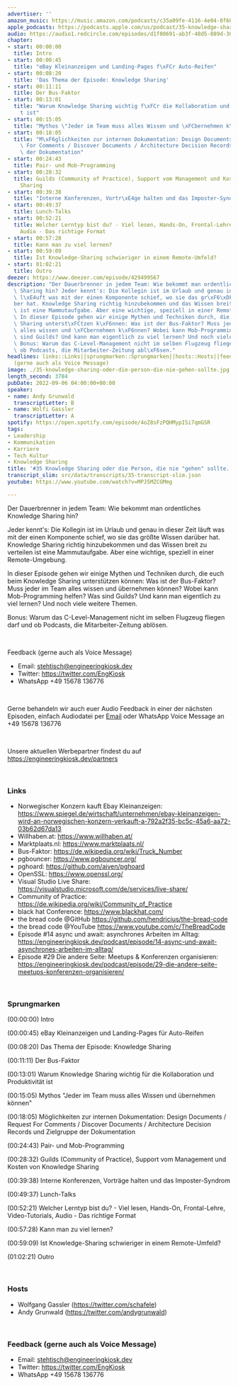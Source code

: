 ```yaml
---
advertiser: ''
amazon_music: https://music.amazon.com/podcasts/c35a09fe-4116-4e04-8f68-77d61b112e46/episodes/6942efb9-ecab-496c-8193-3b4fec4a87c9/engineering-kiosk-35-knowledge-sharing-oder-die-person-die-nie-gehen-sollte
apple_podcasts: https://podcasts.apple.com/us/podcast/35-knowledge-sharing-oder-die-person-die-nie-gehen-sollte/id1603082924?i=1000578487137&uo=4
audio: https://audio1.redcircle.com/episodes/d1f80691-ab3f-48d5-889d-309d64f399f8/stream.mp3
chapter:
- start: 00:00:00
  title: Intro
- start: 00:00:45
  title: "eBay Kleinanzeigen und Landing-Pages f\xFCr Auto-Reifen"
- start: 00:08:20
  title: 'Das Thema der Episode: Knowledge Sharing'
- start: 00:11:11
  title: Der Bus-Faktor
- start: 00:13:01
  title: "Warum Knowledge Sharing wichtig f\xFCr die Kollaboration und Produktivit\xE4\
    t ist"
- start: 00:15:05
  title: "Mythos \"Jeder im Team muss alles Wissen und \xFCbernehmen k\xF6nnen\""
- start: 00:18:05
  title: "M\xF6glichkeiten zur internen Dokumentation: Design Documents / Request\
    \ For Comments / Discover Documents / Architecture Decision Records und Zielgruppe\
    \ der Dokumentation"
- start: 00:24:43
  title: Pair- und Mob-Programming
- start: 00:28:32
  title: Guilds (Community of Practice), Support vom Management und Kosten von Knowledge
    Sharing
- start: 00:39:38
  title: "Interne Konferenzen, Vortr\xE4ge halten und das Imposter-Syndrom"
- start: 00:49:37
  title: Lunch-Talks
- start: 00:52:21
  title: Welcher Lerntyp bist du? - Viel lesen, Hands-On, Frontal-Lehre, Video-Tutorials,
    Audio - Das richtige Format
- start: 00:57:28
  title: Kann man zu viel lernen?
- start: 00:59:09
  title: Ist Knowledge-Sharing schwieriger in einem Remote-Umfeld?
- start: 01:02:21
  title: Outro
deezer: https://www.deezer.com/episode/429499567
description: "Der Dauerbrenner in jedem Team: Wie bekommt man ordentliches Knowledge\
  \ Sharing hin? Jeder kennt's: Die Kollegin ist im Urlaub und genau in dieser Zeit\
  \ l\xE4uft was mit der einen Komponente schief, wo sie das gr\xF6\xDFte Wissen dar\xFC\
  ber hat. Knowledge Sharing richtig hinzubekommen und das Wissen breit zu verteilen\
  \ ist eine Mammutaufgabe. Aber eine wichtige, speziell in einer Remote-Umgebung.\
  \ In dieser Episode gehen wir einige Mythen und Techniken durch, die euch beim Knowledge\
  \ Sharing unterst\xFCtzen k\xF6nnen: Was ist der Bus-Faktor? Muss jeder im Team\
  \ alles wissen und \xFCbernehmen k\xF6nnen? Wobei kann Mob-Programming helfen? Was\
  \ sind Guilds? Und kann man eigentlich zu viel lernen? Und noch viele weitere Themen.\
  \ Bonus: Warum das C-Level-Management nicht im selben Flugzeug fliegen darf und\
  \ ob Podcasts, die Mitarbeiter-Zeitung abl\xF6sen."
headlines: links::Links||sprungmarken::Sprungmarken||hosts::Hosts||feedback-gerne-auch-als-voice-message::Feedback
  (gerne auch als Voice Message)
image: ./35-knowledge-sharing-oder-die-person-die-nie-gehen-sollte.jpg
length_second: 3784
pubDate: 2022-09-06 04:00:00+00:00
speaker:
- name: Andy Grunwald
  transcriptLetter: B
- name: Wolfi Gassler
  transcriptLetter: A
spotify: https://open.spotify.com/episode/4oZ8sFzPQHMypISi7qmGSR
tags:
- Leadership
- Kommunikation
- Karriere
- Tech Kultur
- Knowledge Sharing
title: '#35 Knowledge Sharing oder die Person, die nie "gehen" sollte...'
transcript_slim: src/data/transcripts/35-transcript-slim.json
youtube: https://www.youtube.com/watch?v=MPJ5MZCGMmg

---
```

<p>Der Dauerbrenner in jedem Team: Wie bekommt man ordentliches Knowledge Sharing hin?</p><p>Jeder kennt&#39;s: Die Kollegin ist im Urlaub und genau in dieser Zeit läuft was mit der einen Komponente schief, wo sie das größte Wissen darüber hat. Knowledge Sharing richtig hinzubekommen und das Wissen breit zu verteilen ist eine Mammutaufgabe. Aber eine wichtige, speziell in einer Remote-Umgebung.</p><p>In dieser Episode gehen wir einige Mythen und Techniken durch, die euch beim Knowledge Sharing unterstützen können: Was ist der Bus-Faktor? Muss jeder im Team alles wissen und übernehmen können? Wobei kann Mob-Programming helfen? Was sind Guilds? Und kann man eigentlich zu viel lernen? Und noch viele weitere Themen.</p><p>Bonus: Warum das C-Level-Management nicht im selben Flugzeug fliegen darf und ob Podcasts, die Mitarbeiter-Zeitung ablösen.</p><p><br></p><p>Feedback (gerne auch als Voice Message)</p><ul><li>Email: <a href="mailto:stehtisch@engineeringkiosk.dev" rel="nofollow">stehtisch@engineeringkiosk.dev</a></li><li>Twitter: <a href="https://twitter.com/EngKiosk" rel="nofollow">https://twitter.com/EngKiosk</a></li><li>WhatsApp +49 15678 136776</li></ul><p><br></p><p>Gerne behandeln wir auch euer Audio Feedback in einer der nächsten Episoden, einfach Audiodatei per <a href="https://engineeringkiosk.dev/kontakt/">Email</a> oder WhatsApp Voice Message an +49 15678 136776</p><p><br></p><p>Unsere aktuellen Werbepartner findest du auf <a href="https://engineeringkiosk.dev/partners">https://engineeringkiosk.dev/partners</a></p><p> </p><h3 id="links">Links</h3><ul><li>Norwegischer Konzern kauft Ebay Kleinanzeigen: <a href="https://www.spiegel.de/wirtschaft/unternehmen/ebay-kleinanzeigen-wird-an-norwegischen-konzern-verkauft-a-792a2f35-bc5c-45a6-aa72-03b62d67da13" rel="nofollow">https://www.spiegel.de/wirtschaft/unternehmen/ebay-kleinanzeigen-wird-an-norwegischen-konzern-verkauft-a-792a2f35-bc5c-45a6-aa72-03b62d67da13</a></li><li>Willhaben.at: <a href="https://www.willhaben.at/" rel="nofollow">https://www.willhaben.at/</a></li><li>Marktplaats.nl: <a href="https://www.marktplaats.nl/" rel="nofollow">https://www.marktplaats.nl/</a></li><li>Bus-Faktor: <a href="https://de.wikipedia.org/wiki/Truck_Number" rel="nofollow">https://de.wikipedia.org/wiki/Truck_Number</a></li><li>pgbouncer: <a href="https://www.pgbouncer.org/" rel="nofollow">https://www.pgbouncer.org/</a></li><li>pghoard: <a href="https://github.com/aiven/pghoard" rel="nofollow">https://github.com/aiven/pghoard</a></li><li>OpenSSL: <a href="https://www.openssl.org/" rel="nofollow">https://www.openssl.org/</a></li><li>Visual Studio Live Share: <a href="https://visualstudio.microsoft.com/de/services/live-share/" rel="nofollow">https://visualstudio.microsoft.com/de/services/live-share/</a></li><li>Community of Practice: <a href="https://de.wikipedia.org/wiki/Community_of_Practice" rel="nofollow">https://de.wikipedia.org/wiki/Community_of_Practice</a></li><li>black hat Conference: <a href="https://www.blackhat.com/" rel="nofollow">https://www.blackhat.com/</a></li><li>the bread code @GitHub <a href="https://github.com/hendricius/the-bread-code" rel="nofollow">https://github.com/hendricius/the-bread-code</a></li><li>the bread code @YouTube <a href="https://www.youtube.com/c/TheBreadCode" rel="nofollow">https://www.youtube.com/c/TheBreadCode</a> </li><li>Episode #14 async und await: asynchrones Arbeiten im Alltag: <a href="https://engineeringkiosk.dev/podcast/episode/14-async-und-await-asynchrones-arbeiten-im-alltag/">https://engineeringkiosk.dev/podcast/episode/14-async-und-await-asynchrones-arbeiten-im-alltag/</a></li><li>Episode #29 Die andere Seite: Meetups &amp; Konferenzen organisieren: <a href="https://engineeringkiosk.dev/podcast/episode/29-die-andere-seite-meetups-konferenzen-organisieren/">https://engineeringkiosk.dev/podcast/episode/29-die-andere-seite-meetups-konferenzen-organisieren/</a></li></ul><p><br></p><h3 id="sprungmarken">Sprungmarken</h3><p>(00:00:00) Intro</p><p>(00:00:45) eBay Kleinanzeigen und Landing-Pages für Auto-Reifen</p><p>(00:08:20) Das Thema der Episode: Knowledge Sharing</p><p>(00:11:11) Der Bus-Faktor</p><p>(00:13:01) Warum Knowledge Sharing wichtig für die Kollaboration und Produktivität ist</p><p>(00:15:05) Mythos &#34;Jeder im Team muss alles Wissen und übernehmen können&#34;</p><p>(00:18:05) Möglichkeiten zur internen Dokumentation: Design Documents / Request For Comments / Discover Documents / Architecture Decision Records und Zielgruppe der Dokumentation</p><p>(00:24:43) Pair- und Mob-Programming</p><p>(00:28:32) Guilds (Community of Practice), Support vom Management und Kosten von Knowledge Sharing</p><p>(00:39:38) Interne Konferenzen, Vorträge halten und das Imposter-Syndrom</p><p>(00:49:37) Lunch-Talks</p><p>(00:52:21) Welcher Lerntyp bist du? - Viel lesen, Hands-On, Frontal-Lehre, Video-Tutorials, Audio - Das richtige Format</p><p>(00:57:28) Kann man zu viel lernen?</p><p>(00:59:09) Ist Knowledge-Sharing schwieriger in einem Remote-Umfeld?</p><p>(01:02:21) Outro</p><p><br></p><h3 id="hosts">Hosts</h3><ul><li>Wolfgang Gassler (<a href="https://twitter.com/schafele" rel="nofollow">https://twitter.com/schafele</a>)</li><li>Andy Grunwald (<a href="https://twitter.com/andygrunwald" rel="nofollow">https://twitter.com/andygrunwald</a>)</li></ul><p><br></p><h3 id="feedback-gerne-auch-als-voice-message">Feedback (gerne auch als Voice Message)</h3><ul><li>Email: <a href="mailto:stehtisch@engineeringkiosk.dev" rel="nofollow">stehtisch@engineeringkiosk.dev</a></li><li>Twitter: <a href="https://twitter.com/EngKiosk" rel="nofollow">https://twitter.com/EngKiosk</a></li><li>WhatsApp +49 15678 136776</li></ul>